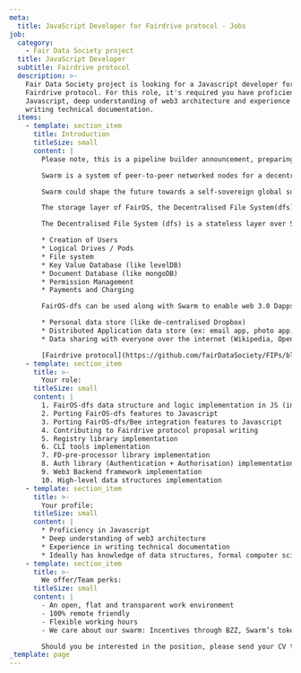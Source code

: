 ```yaml
---
meta:
  title: JavaScript Developer for Fairdrive protocol - Jobs
job:
  category:
    - Fair Data Society project
  title: JavaScript Developer
  subtitle: Fairdrive protocol
  description: >-
    Fair Data Society project is looking for a Javascript developer for
    Fairdrive protocol. For this role, it's required you have proficiency in
    Javascript, deep understanding of web3 architecture and experience in
    writing technical documentation.
  items:
    - template: section_item
      title: Introduction
      titleSize: small
      content: |
        Please note, this is a pipeline builder announcement, preparing for the upcoming demand. Feel free to submit your application so we can get back to you as soon as the role is open.

        Swarm is a system of peer-to-peer networked nodes for a decentralised storage and communication service.

        Swarm could shape the future towards a self-sovereign global society and permissionless open markets. On Swarm, applications run autonomously yet securely in a planetary-scale deployment and execution environment.

        The storage layer of FairOS, the Decentralised File System(dfs) uses Swarm as the base storage thereby inheriting all the benefits of Swarm. On top of that, it builds other storage business logic, to expose things needed for an application to run. Think of Swarm as the device driver of the hard disk inside your laptop and FairOs-dfs as the Ext4 file system and other databases that run on top of it, except that FairOS-dfs does this for a group of computers instead of one.

        The Decentralised File System (dfs) is a stateless layer over Swarm. It uses the building blocks provided by Swarm and exposes high level storage functions like:

        * Creation of Users
        * Logical Drives / Pods
        * File system
        * Key Value Database (like levelDB)
        * Document Database (like mongoDB)
        * Permission Management
        * Payments and Charging

        FairOS-dfs can be used along with Swarm to enable web 3.0 Dapps. Following are some of the use cases that it can be used:

        * Personal data store (like de-centralised Dropbox)
        * Distributed Application data store (ex: email app, photo app, content management system, code hub, video app etc.)
        * Data sharing with everyone over the internet (Wikipedia, Open Street Map, Ethereum transactions etc.)

        [Fairdrive protocol](https://github.com/fairDataSociety/FIPs/blob/master/text/0001-fdp-roadmap.md) is aimed to be a set of specifications and reference implementations with 6 milestones. The first 5 are about creating a web3 ecosystem and utilizing the potential of Ethereum Swarm. The last planned step is about tackling integrations with other P2P and web3 systems.
    - template: section_item
      title: >-
        Your role:
      titleSize: small
      content: |
        1. FairOS-dfs data structure and logic implementation in JS (in tandem with a golang developer maintaining FairOS golang)
        2. Porting FairOS-dfs features to Javascript
        3. Porting FairOS-dfs/Bee integration features to Javascript
        4. Contributing to Fairdrive protocol proposal writing
        5. Registry library implementation
        6. CLI tools implementation
        7. FD-pre-processor library implementation
        8. Auth library (Authentication + Authorisation) implementation
        9. Web3 Backend framework implementation
        10. High-level data structures implementation
    - template: section_item
      title: >-
        Your profile:
      titleSize: small
      content: |
        * Proficiency in Javascript
        * Deep understanding of web3 architecture
        * Experience in writing technical documentation
        * Ideally has knowledge of data structures, formal computer science background
    - template: section_item
      title: >-
        We offer/Team perks:
      titleSize: small
      content: |
        - An open, flat and transparent work environment
        - 100% remote friendly
        - Flexible working hours
        - We care about our swarm: Incentives through BZZ, Swarm’s token

        Should you be interested in the position, please send your CV to [talent@ethswarm.org](mailto:talent@ethswarm.org).
_template: page
---
```

